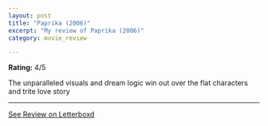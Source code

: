 ```yaml
---
layout: post
title: "Paprika (2006)"
excerpt: "My review of Paprika (2006)"
category: movie_review

---
```


**Rating:** 4/5

The unparalleled visuals and dream logic win out over the flat characters and trite love story

<hr>

[See Review on Letterboxd](https://boxd.it/27QeX5)
